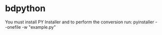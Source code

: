 # bdpython

You must install PY Installer and to perform the conversion run: pyinstaller --onefile -w "example.py"
